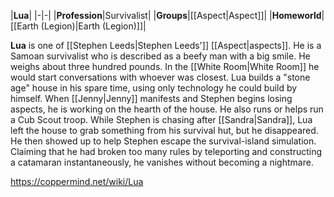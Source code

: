 |**Lua**|
|-|-|
|**Profession**|Survivalist|
|**Groups**|[[Aspect\|Aspect]]|
|**Homeworld**|[[Earth (Legion)\|Earth (Legion)]]|

**Lua** is one of [[Stephen Leeds\|Stephen Leeds']] [[Aspect\|aspects]].
He is a Samoan survivalist who is described as a beefy man with a big smile. He weighs about three hundred pounds. In the [[White Room\|White Room]] he would start conversations with whoever was closest.
Lua builds a "stone age" house in his spare time, using only technology he could build by himself. When [[Jenny\|Jenny]] manifests and Stephen begins losing aspects, he is working on the hearth of the house. He also runs or helps run a Cub Scout troop.
While Stephen is chasing after [[Sandra\|Sandra]], Lua left the house to grab something from his survival hut, but he disappeared. He then showed up to help Stephen escape the survival-island simulation. Claiming that he had broken too many rules by teleporting and constructing a catamaran instantaneously, he vanishes without becoming a nightmare.



https://coppermind.net/wiki/Lua